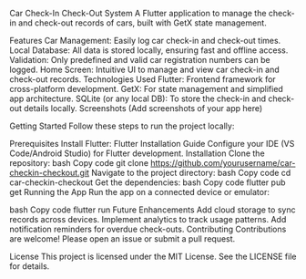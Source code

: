 Car Check-In Check-Out System
A Flutter application to manage the check-in and check-out records of cars, built with GetX state management.

Features
Car Management: Easily log car check-in and check-out times.
Local Database: All data is stored locally, ensuring fast and offline access.
Validation: Only predefined and valid car registration numbers can be logged.
Home Screen: Intuitive UI to manage and view car check-in and check-out records.
Technologies Used
Flutter: Frontend framework for cross-platform development.
GetX: For state management and simplified app architecture.
SQLite (or any local DB): To store the check-in and check-out details locally.
Screenshots
(Add screenshots of your app here)

Getting Started
Follow these steps to run the project locally:

Prerequisites
Install Flutter: Flutter Installation Guide
Configure your IDE (VS Code/Android Studio) for Flutter development.
Installation
Clone the repository:
bash
Copy code
git clone https://github.com/yourusername/car-checkin-checkout.git
Navigate to the project directory:
bash
Copy code
cd car-checkin-checkout
Get the dependencies:
bash
Copy code
flutter pub get
Running the App
Run the app on a connected device or emulator:

bash
Copy code
flutter run
Future Enhancements
Add cloud storage to sync records across devices.
Implement analytics to track usage patterns.
Add notification reminders for overdue check-outs.
Contributing
Contributions are welcome! Please open an issue or submit a pull request.

License
This project is licensed under the MIT License. See the LICENSE file for details.
